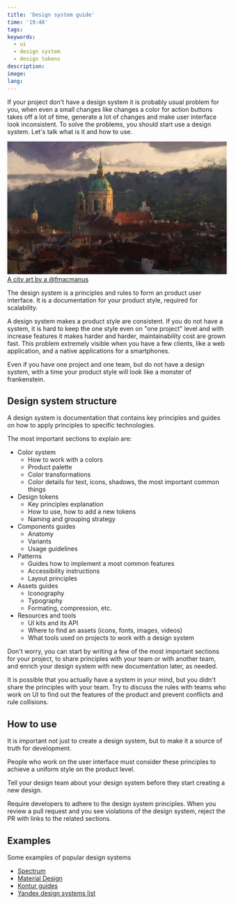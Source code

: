 ```yaml
---
title: 'Design system guide'
time: '19:48'
tags:
keywords:
  - ui
  - design system
  - design tokens
description:
image:
lang:
---
```


If your project don't have a design system it is probably usual problem for you, when even a small changes like changes a color for action buttons takes off a lot of time, generate a lot of changes and make user interface look inconsistent. To solve the problems, you should start use a design system. Let's talk what is it and how to use.

[
![City study with some painterly additions](a_city_by_fmacmanus.jpg)
A city art by a @fmacmanus
](https://www.deviantart.com/fmacmanus/art/A-City-510598968)

The design system is a principles and rules to form an product user interface. It is a documentation for your product style, required for scalability.

A design system makes a product style are consistent. If you do not have a system, it is hard to keep the one style even on "one project" level and with increase features it makes harder and harder, maintainability cost are grown fast. This problem extremely visible when you have a few clients, like a web application, and a native applications for a smartphones.

Even if you have one project and one team, but do not have a design system, with a time your product style will look like a monster of frankenstein.

## Design system structure

A design system is documentation that contains key principles and guides on how to apply principles to specific technologies.

The most important sections to explain are:

- Color system
  - How to work with a colors
  - Product palette
  - Color transformations
  - Color details for text, icons, shadows, the most important common things
- Design tokens
  - Key principles explanation
  - How to use, how to add a new tokens
  - Naming and grouping strategy
- Components guides
  - Anatomy
  - Variants
  - Usage guidelines
- Patterns
  - Guides how to implement a most common features
  - Accessibility instructions
  - Layout principles
- Assets guides
  - Iconography
  - Typography
  - Formating, compression, etc.
- Resources and tools
  - UI kits and its API
  - Where to find an assets (icons, fonts, images, videos)
  - What tools used on projects to work with a design system

Don't worry, you can start by writing a few of the most important sections for your project, to share principles with your team or with another team, and enrich your design system with new documentation later, as needed.

It is possible that you actually have a system in your mind, but you didn't share the principles with your team. Try to discuss the rules with teams who work on UI to find out the features of the product and prevent conflicts and rule collisions.

## How to use

It is important not just to create a design system, but to make it a source of truth for development.

People who work on the user interface must consider these principles to achieve a uniform style on the product level.

Tell your design team about your design system before they start creating a new design.

Require developers to adhere to the design system principles. When you review a pull request and you see violations of the design system, reject the PR with links to the related sections.

## Examples

Some examples of popular design systems

- [Spectrum](https://spectrum.adobe.com/)
- [Material Design](https://m2.material.io/design/introduction)
- [Kontur guides](https://guides.kontur.ru/)
- [Yandex design systems list](http://designsystemsclub.ru/)
